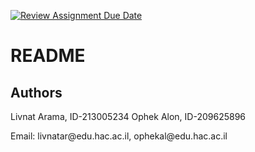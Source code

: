 [![Review Assignment Due Date](https://classroom.github.com/assets/deadline-readme-button-22041afd0340ce965d47ae6ef1cefeee28c7c493a6346c4f15d667ab976d596c.svg)](https://classroom.github.com/a/Ge_Ymx5m)

# README

## Authors
Livnat Arama, ID-213005234
Ophek Alon, ID-209625896
<p>Email: livnatar@edu.hac.ac.il, ophekal@edu.hac.ac.il</p>